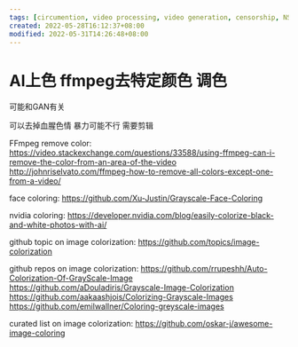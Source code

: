 ```yaml
---
tags: [circumention, video processing, video generation, censorship, NSFW,]
created: 2022-05-28T16:12:37+08:00
modified: 2022-05-31T14:26:48+08:00
---
```


# AI上色 ffmpeg去特定颜色 调色

可能和GAN有关

可以去掉血腥色情 暴力可能不行 需要剪辑

FFmpeg remove color:
https://video.stackexchange.com/questions/33588/using-ffmpeg-can-i-remove-the-color-from-an-area-of-the-video
http://johnriselvato.com/ffmpeg-how-to-remove-all-colors-except-one-from-a-video/

face coloring:
https://github.com/Xu-Justin/Grayscale-Face-Coloring

nvidia coloring:
https://developer.nvidia.com/blog/easily-colorize-black-and-white-photos-with-ai/

github topic on image colorization:
https://github.com/topics/image-colorization

github repos on image colorization:
https://github.com/rrupeshh/Auto-Colorization-Of-GrayScale-Image
https://github.com/aDouladiris/Grayscale-Image-Colorization
https://github.com/aakaashjois/Colorizing-Grayscale-Images
https://github.com/emilwallner/Coloring-greyscale-images

curated list on image colorization:
https://github.com/oskar-j/awesome-image-coloring
